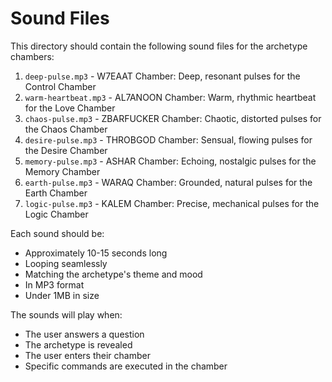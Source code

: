 # Sound Files

This directory should contain the following sound files for the archetype chambers:

1. `deep-pulse.mp3` - W7EAAT Chamber: Deep, resonant pulses for the Control Chamber
2. `warm-heartbeat.mp3` - AL7ANOON Chamber: Warm, rhythmic heartbeat for the Love Chamber
3. `chaos-pulse.mp3` - ZBARFUCKER Chamber: Chaotic, distorted pulses for the Chaos Chamber
4. `desire-pulse.mp3` - THROBGOD Chamber: Sensual, flowing pulses for the Desire Chamber
5. `memory-pulse.mp3` - ASHAR Chamber: Echoing, nostalgic pulses for the Memory Chamber
6. `earth-pulse.mp3` - WARAQ Chamber: Grounded, natural pulses for the Earth Chamber
7. `logic-pulse.mp3` - KALEM Chamber: Precise, mechanical pulses for the Logic Chamber

Each sound should be:
- Approximately 10-15 seconds long
- Looping seamlessly
- Matching the archetype's theme and mood
- In MP3 format
- Under 1MB in size

The sounds will play when:
- The user answers a question
- The archetype is revealed
- The user enters their chamber
- Specific commands are executed in the chamber 